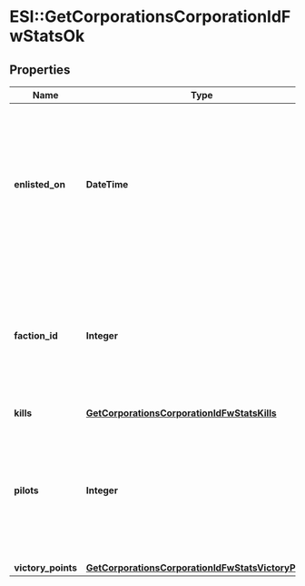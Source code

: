# ESI::GetCorporationsCorporationIdFwStatsOk

## Properties
Name | Type | Description | Notes
------------ | ------------- | ------------- | -------------
**enlisted_on** | **DateTime** | The enlistment date of the given corporation into faction warfare. Will not be included if corporation is not enlisted in faction warfare | [optional] 
**faction_id** | **Integer** | The faction the given corporation is enlisted to fight for. Will not be included if corporation is not enlisted in faction warfare | [optional] 
**kills** | [**GetCorporationsCorporationIdFwStatsKills**](GetCorporationsCorporationIdFwStatsKills.md) |  | 
**pilots** | **Integer** | How many pilots the enlisted corporation has. Will not be included if corporation is not enlisted in faction warfare | [optional] 
**victory_points** | [**GetCorporationsCorporationIdFwStatsVictoryPoints**](GetCorporationsCorporationIdFwStatsVictoryPoints.md) |  | 

